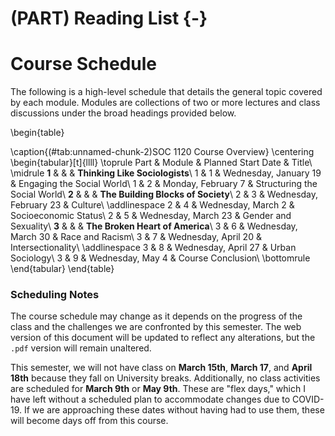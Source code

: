 # (PART) Reading List {-}



# Course Schedule

The following is a high-level schedule that details the general topic covered by each module. Modules are collections of two or more lectures and class discussions under the broad headings provided below.

\begin{table}

\caption{(\#tab:unnamed-chunk-2)SOC 1120 Course Overview}
\centering
\begin{tabular}[t]{llll}
\toprule
Part & Module & Planned Start Date & Title\\
\midrule
**1** &  &  & **Thinking Like Sociologists**\\
1 & 1 & Wednesday, January 19 & Engaging the Social World\\
1 & 2 & Monday, February 7 & Structuring the Social World\\
**2** &  &  & **The Building Blocks of Society**\\
2 & 3 & Wednesday, February 23 & Culture\\
\addlinespace
2 & 4 & Wednesday, March 2 & Socioeconomic Status\\
2 & 5 & Wednesday, March 23 & Gender and Sexuality\\
**3** &  &  & **The Broken Heart of America**\\
3 & 6 & Wednesday, March 30 & Race and Racism\\
3 & 7 & Wednesday, April 20 & Intersectionality\\
\addlinespace
3 & 8 & Wednesday, April 27 & Urban Sociology\\
3 & 9 & Wednesday, May 4 & Course Conclusion\\
\bottomrule
\end{tabular}
\end{table}

### Scheduling Notes

The course schedule may change as it depends on the progress of the class and the challenges we are confronted by this semester. The web version of this document will be updated to reflect any alterations, but the `.pdf` version will remain unaltered.

This semester, we will not have class on **March 15th**, **March 17**, and **April 18th**  because they fall on University breaks. Additionally, no class activities are scheduled for **March 9th** or **May 9th**. These are "flex days," which I have left without a scheduled plan to accommodate changes due to COVID-19. If we are approaching these dates without having had to use them, these will become days off from this course.

